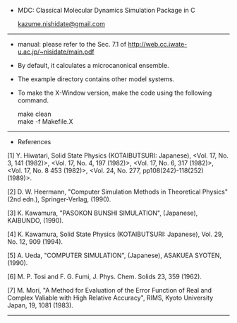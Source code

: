 
* MDC: Classical Molecular Dynamics Simulation Package in C

  kazume.nishidate@gmail.com
-------------------------------------------------------------

  * manual: please refer to the Sec. 7.1 of
            http://web.cc.iwate-u.ac.jp/~nisidate/main.pdf

  * By default, it calculates a microcanonical ensemble.

  * The example directory contains other model systems.

  * To make the X-Window version, make the code using the following
    command.
    
      make clean   
      make -f Makefile.X

-------------------------------------------------------------
  * References 

  [1] Y. Hiwatari, Solid State Physics (KOTAIBUTSURI: Japanese),
       <Vol. 17, No. 3, 141 (1982)>, <Vol. 17, No. 4, 197 (1982)>,
       <Vol. 17, No. 6, 317 (1982)>, <Vol. 17, No. 8 453 (1982)>,
       <Vol. 24, No. 277, pp108(242)-118(252) (1989)>.

  [2] D. W. Heermann, "Computer Simulation Methods in Theoretical
       Physics" (2nd edn.), Springer-Verlag, (1990).

  [3] K. Kawamura, "PASOKON BUNSHI SIMULATION", (Japanese), KAIBUNDO,
       (1990).

  [4] K. Kawamura, Solid State Physics (KOTAIBUTSURI: Japanese),
       Vol. 29, No. 12, 909 (1994).

  [5] A. Ueda, "COMPUTER SIMULATION", (Japanese), ASAKUEA SYOTEN,
      (1990).

  [6] M. P. Tosi and F. G. Fumi, J. Phys. Chem. Solids 23, 359 (1962).

  [7] M. Mori, "A Method for Evaluation of the Error Function of Real
       and Complex Valiable with High Relative Accuracy", RIMS, Kyoto
       University Japan, 19, 1081 (1983).

-------------------------------------------------------------


